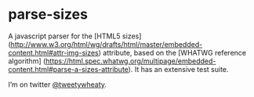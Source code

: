 # parse-sizes

A javascript parser for the [HTML5 sizes] (http://www.w3.org/html/wg/drafts/html/master/embedded-content.html#attr-img-sizes) attribute, based on the [WHATWG reference algorithm] (https://html.spec.whatwg.org/multipage/embedded-content.html#parse-a-sizes-attribute). It has an extensive test suite.

I’m on twitter [@tweetywheaty](https://twitter.com/tweetywheaty).